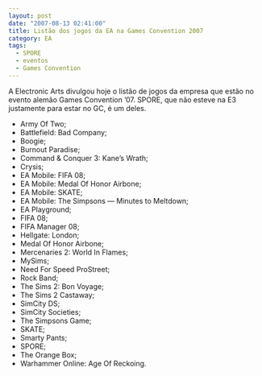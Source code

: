 ```yaml
---
layout: post
date: "2007-08-13 02:41:00"
title: Listão dos jogos da EA na Games Convention 2007
category: EA
tags:
  - SPORE
  - eventos
  - Games Convention
---
```



A Electronic Arts divulgou hoje o listão de jogos da empresa que estão no evento alemão Games Convention ’07. SPORE, que não esteve na E3 justamente para estar no GC, é um deles.

- Army Of Two;
- Battlefield: Bad Company;
- Boogie;
- Burnout Paradise;
- Command & Conquer 3: Kane’s Wrath;
- Crysis;
- EA Mobile: FIFA 08;
- EA Mobile: Medal Of Honor Airbone;
- EA Mobile: SKATE;
- EA Mobile: The Simpsons — Minutes to Meltdown;
- EA Playground;
- FIFA 08;
- FIFA Manager 08;
- Hellgate: London;
- Medal Of Honor Airbone;
- Mercenaries 2: World In Flames;
- MySims;
- Need For Speed ProStreet;
- Rock Band;
- The Sims 2: Bon Voyage;
- The Sims 2 Castaway;
- SimCity DS;
- SimCity Societies;
- The Simpsons Game;
- SKATE;
- Smarty Pants;
- SPORE;
- The Orange Box;
- Warhammer Online: Age Of Reckoing.

